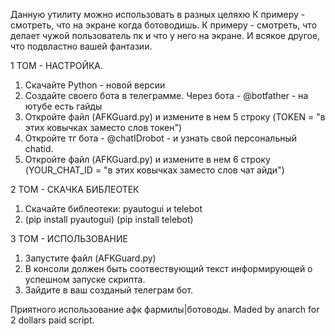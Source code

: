 Данную утилиту можно использовать в разных целяхю
 К примеру - смотреть, что на экране когда ботоводишь.
 К примеру - смотреть, что делает чужой пользователь пк и что у него на экране.
 И всякое другое, что подвластно вашей фантазии.
 
1 ТОМ - НАСТРОЙКА.
  1) Скачайте Python - новой версии
  2) Создайте своего бота в телеграмме. Через бота - @botfather - на ютубе есть гайды
  3) Откройте файл (AFKGuard.py) и измените в нем 5 строку (TOKEN = "в этих ковычках заместо слов токен")
  4) Откройте тг бота - @chatIDrobot - и узнать свой персональный chatid.
  5) Откройте файл (AFKGuard.py) и измените в нем 6 строку (YOUR_CHAT_ID = "в этих ковычках заместо слов чат айди")

2 ТОМ - СКАЧКА БИБЛЕОТЕК
  1) Скачайте библеотеки: pyautogui и telebot
  2)  (pip install pyautogui) (pip install telebot)

3 ТОМ - ИСПОЛЬЗОВАНИЕ
  1) Запустите файл (AFKGuard.py)
  2) В консоли должен быть соотвествующий текст информирующей о успешном запуске скрипта.
  3) Зайдите в ваш созданый телеграм бот.

Приятного использование афк фармилы|ботоводы. 
Maded by anarch 
for 2 dollars paid script.
